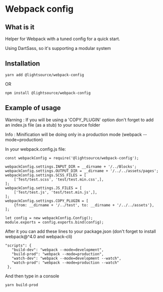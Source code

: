 # Webpack config

## What is it
Helper for Webpack with a tuned config for a quick start. 

Using DartSass, so it's supporting a modular system

## Installation
```
yarn add @lightsource/webpack-config
```
OR
```
npm install @lightsource/webpack-config
```

## Example of usage

Warning : If you will be using a 'COPY_PLUGIN' option don't forget to add an index.js file (as a stub) to your source folder

Info : Minification will be doing only in a production mode (webpack --mode=production)

In your webpack.config.js file:

```
const webpackConfig = require('@lightsource/webpack-config');

webpackConfig.settings.INPUT_DIR = __dirname + '/../Blocks';
webpackConfig.settings.OUTPUT_DIR = __dirname + '/../../assets/pages';
webpackConfig.settings.SCSS_FILES = [
    ['Test/test.scss', 'test/test.min.css',],
];
webpackConfig.settings.JS_FILES = [
    ['Test/test.js', 'test/test.min.js',],
];
webpackConfig.settings.COPY_PLUGIN = [
    {from: __dirname + '/../test', to: __dirname + '/../../assets'},
];

let config = new webpackConfig.Config();
module.exports = config.exports.bind(config);
```

After it you can add these lines to your package.json
(don't forget to install webpack@^4.0 and webpack-cli)

```
"scripts": {
   "build-dev": "webpack --mode=development",
   "build-prod": "webpack --mode=production",
   "watch-dev": "webpack --mode=development --watch",
   "watch-prod": "webpack --mode=production --watch"
 },
```

And then type in a console

```
yarn build-prod
```
